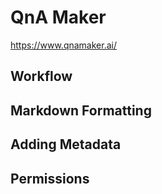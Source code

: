 # QnA Maker

https://www.qnamaker.ai/

## Workflow

## Markdown Formatting

## Adding Metadata

## Permissions
